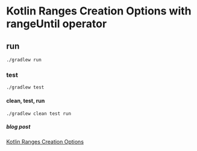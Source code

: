 # Kotlin Ranges Creation Options with rangeUntil operator

## run

`./gradlew run`

### test

`./gradlew test`

#### clean, test, run
`./gradlew clean test run`

##### blog post

[Kotlin Ranges Creation Options]()